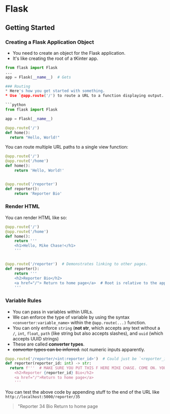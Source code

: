 # Flask

## Getting Started

### Creating a Flask Application Object
* You need to create an object for the Flask application.
* It's like creating the root of a tKinter app.

```python
from flask import Flask
...
app = Flask(__name__)  # Gets

### Routing
* Here's how you get started with something.
* Use `@app.route('/') to route a URL to a function displaying output.: 

```python
from flask import Flask

app = Flask(__name__)

@app.route('/')
def home():
  return "Hello, World!"
```


You can route multiple URL paths to a single view function: 
```python
@app.route('/')
@app.route('/home')
def home():
    return 'Hello, World!'


@app.route('/reporter')
def reporter():
    return 'Reporter Bio'
```

### Render HTML
You can render HTML like so:

```python
@app.route('/')
@app.route('/home')
def home():
    return '''
    <h1>Hello, Mike Chase!</h1>
    '''


@app.route('/reporter')  # Demonstrates linking to other pages.
def reporter():
    return '''
    <h2>Reporter Bio</h2>
    <a href="/"> Return to home page</a>  # Root is relative to the app?
    '''
```

### Variable Rules
* You can pass in variables within URLs.
* We can enforce the type of variable by using the syntax `<converter:variable_name>` within the `@app.route(...)` function.
* You can only enforce `string` (**not str**, which accepts any text without a `/`, `int`, `float`, `path` (like string but also accepts slashes), and `uuid` (which accepts UUID strings)
* These are called **converter types**.
* ~~converter types can be inferred.~~ not numeric inputs apparently.

```python
@app.route('/reporter/<int:reporter_id>')  # Could just be `<reporter_id>` and converter type will infer it (somehow).
def reporter(reporter_id: int) -> str:
  return f'''  # MAKE SURE YOU PUT THIS F HERE MIKE CHASE. COME ON. YOUR IQ IS HIGHER THAN THAT.
    <h2>Reporter {reporter_id} Bio</h2>
    <a href="/">Return to home page</a>
    '''
```

You can test the above code by appending stuff to the end of the URL like `http://localhost:5000/reporter/35`
> "Reporter 34 Bio
> Return to home page


